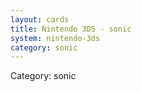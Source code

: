 ```yaml
---
layout: cards
title: Nintendo 3DS - sonic
system: nintendo-3ds
category: sonic
---
```

<div class="alert alert-secondary mb-4"><span class="i18n innerHTML-category">Category: </span><span class="i18n innerHTML-cat-sonic">sonic</span></div>
